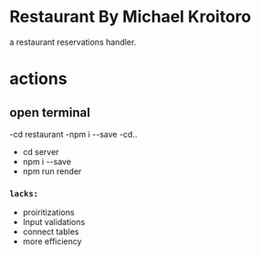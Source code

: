 # Restaurant By Michael Kroitoro
 
a restaurant reservations handler.

# actions
## open terminal
-cd restaurant
-npm i --save
-cd.. 
- cd server
- npm i --save
- npm run render

### `lacks: `
- proiritizations
- Input validations
- connect tables
- more efficiency